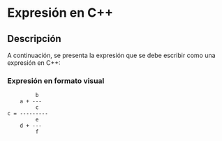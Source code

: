 # Expresión en C++

## Descripción

A continuación, se presenta la expresión que se debe escribir como una expresión en C++:

### Expresión en formato visual

```
         b
    a + ---
         c
c = ---------
         e
    d + ---
         f
```
